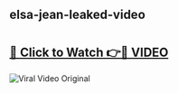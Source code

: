 ## elsa-jean-leaked-video 

# <h2><a href="http://freeplayer.one?title=elsa-jean-leaked-video&ref=21J">🔗 Click to Watch 👉🔴 VIDEO</a></h2>

<a href="http://freeplayer.one?title=elsa-jean-leaked-video&ref=21J" rel="nofollow" data-target="animated-image.originalLink"><img src="https://i.ibb.co.com/xMMVF88/686577567.gif" alt="Viral Video Original" style="max-width: 100%; display: inline-block;" data-target="animated-image.originalImage"></a>

